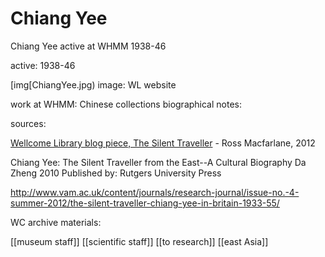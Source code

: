



# Chiang Yee


Chiang Yee
active at WHMM 1938-46

active: 1938-46

[img[ChiangYee.jpg)
image: WL website

work at WHMM: Chinese collections
biographical notes:

sources:

[Wellcome Library blog piece, The Silent Traveller](http://blog.wellcomelibrary.org/2012/08/the-silent-traveller-in-the-wellcome-archives/) - Ross Macfarlane, 2012

Chiang Yee: The Silent Traveller from the East--A Cultural Biography
Da Zheng 2010 Published by: Rutgers University Press 

http://www.vam.ac.uk/content/journals/research-journal/issue-no.-4-summer-2012/the-silent-traveller-chiang-yee-in-britain-1933-55/

WC archive materials:



[[museum staff]] [[scientific staff]] [[to research]] [[east Asia]]